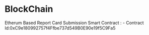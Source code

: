 # BlockChain

Etherum Based Report Card Submission Smart Contract :
                                       - Contract Id:0xC9e180992757f4Ffbe737d549B0E90e19f5C9Fa5
